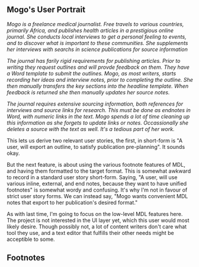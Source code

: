 
## Mogo's User Portrait

_Mogo is a freelance medical journalist. Free travels to various countries, primarily Africa, and publishes health articles in a prestigious online journal. She conducts local interviews to get a personal feeling to events, and to discover what is important to these communities. She supplements her interviews with searchs in science publications for source information_

_The journal has farily rigid requirements for publishing articles. Prior to writing they request outlines and will provde feedback on them. They have a Word template to submit the outlines. Mogo, as most writers, starts recording her ideas and interview notes, prior to completing the outline. She then manually transfers the key sections into the headline template. When feedback is returned she then manually updates her source notes._

_The journal requires extensive sourcing information, both references for interviews and source links for research. This must be done as endnotes in Word, with numeric links in the text. Mogo spends a lot of time cleaning up this information as she forgets to update links or notes. Occassionally she deletes a source with the text as well. It's a tedious part of her work._

This lets us derive two relevant user stories, the first, in short-form is "A user, will export an outline, to satisfy publication pre-planning". It sounds okay. 

But the next feature, is about using the various footnote features of MDL, and having them formatted to the target format. This is somewhat awkward to record in a standard user story short-form. Saying, "A user, will use various inline, external, and end notes, because they want to have unified footnotes" is somewhat wordy and confusing. It's why I'm not in favour of strict user story forms. We can instead say, "Mogo wants convenient MDL notes that export to her publication's desired format."

As with last time, I'm going to focus on the low-level MDL features here. The project is not interested in the UI layer yet, which this user would most likely desire. Though possibly not, a lot of content writers don't care what tool they use, and a text editor that fulfills their other needs might be acceptible to some.

## Footnotes

